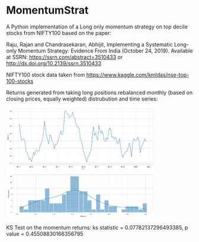 # MomentumStrat
A Python implementation of a Long only momentum strategy on top decile stocks from NIFTY100 based on the paper:

Raju, Rajan and Chandrasekaran, Abhijit, Implementing a Systematic Long-only Momentum 
Strategy: Evidence From India (October 24, 2019). 
Available at SSRN: https://ssrn.com/abstract=3510433 or http://dx.doi.org/10.2139/ssrn.3510433

NIFTY100 stock data taken from https://www.kaggle.com/kmldas/nse-top-100-stocks

Returns generated from taking long positions rebalanced monthly (based on closing prices, equally weighted) distrubution and time series:

<img src="https://github.com/SpagetBakemono/MomentumStrat/blob/main/Plots/momentumReturns.png" width="400" height="300">

KS Test on the momentum returns: ks statistic =  0.07782137296493385, p value =  0.45508830166356795
